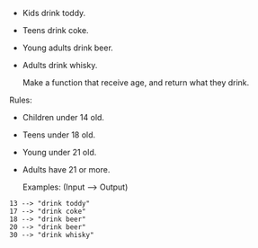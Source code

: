 - Kids drink toddy.
- Teens drink coke.
- Young adults drink beer.
- Adults drink whisky.

  Make a function that receive age, and return what they drink.

Rules:

- Children under 14 old.
- Teens under 18 old.
- Young under 21 old.
- Adults have 21 or more.

  Examples: (Input --> Output)

```
13 --> "drink toddy"
17 --> "drink coke"
18 --> "drink beer"
20 --> "drink beer"
30 --> "drink whisky"
```
